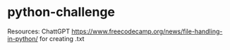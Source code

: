 # python-challenge
Resources: ChattGPT
https://www.freecodecamp.org/news/file-handling-in-python/ for creating .txt
